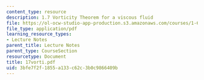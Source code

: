 ```yaml
---
content_type: resource
description: 1.7 Vorticity Theorem for a viscous fluid
file: https://ol-ocw-studio-app-production.s3.amazonaws.com/courses/1-63-advanced-fluid-dynamics-of-the-environment-fall-2002/3bfe7f2f1855a133c62c3b0c9866409b_17vorti.pdf
file_type: application/pdf
learning_resource_types:
- Lecture Notes
parent_title: Lecture Notes
parent_type: CourseSection
resourcetype: Document
title: 17vorti.pdf
uid: 3bfe7f2f-1855-a133-c62c-3b0c9866409b
---
```

